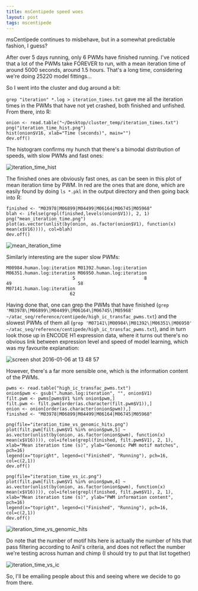 ```yaml
---
title: msCentipede speed woes
layout: post
tags: mscentipede
---
```


msCentipede continues to misbehave, but in a somewhat predictable fashion, I guess?

After over 5 days running, only 6 PWMs have finished running. I've noticed that a lot of the PWMs take FOREVER to run, with a mean iteration time of around 5000 seconds, around 1.5 hours. That's a long time, considering we're doing 25220 model fittings... 

So I went into the cluster and dug around a bit:

`grep "iteration" *.log > iteration_times.txt` gave me all the iteration times in the PWMs that have not yet crashed, both finished and unfished. From there, into R:

```
onion <- read.table("~/Desktop/cluster_temp/iteration_times.txt")
png("iteration_time_hist.png")
hist(onion$V16, xlab="Time (seconds)", main="")
dev.off()
```

The histogram confirms my hunch that there's a bimodal distribution of speeds, with slow PWMs and fast ones:

![iteration_time_hist](https://cloud.githubusercontent.com/assets/1609166/12135804/681c3d9a-b47b-11e5-882f-5f71009d85b4.png)

The finished ones are obviously fast ones, as can be seen in this plot of mean iteration time by PWM. In red are the ones that are done, which are easily found by doing `ls *.pkl` in the output directory and then going back into R:

```
finished <- "M03978|M06899|M04499|M06164|M06745|M05968"
blah <- ifelse(grepl(finished,levels(onion$V1)), 2, 1)
png("mean_iteration_time.png")
plot(as.vector(unlist(by(onion, as.factor(onion$V1), function(x) mean(x$V16)))), col=blah)
dev.off()
```

![mean_iteration_time](https://cloud.githubusercontent.com/assets/1609166/12135843/1a70111a-b47c-11e5-8973-46266f96f666.png)

Similarly interesting are the super slow PWMs:

``` which(unlist(by(onion, as.factor(onion$V1), function(x) mean(x$V16))) >= 7000)
M00984.human.log:iteration M01392.human.log:iteration M06351.human.log:iteration M06950.human.log:iteration 
                         5                          8                         49                         58 
M07141.human.log:iteration 
                        62 
```

Having done that, one can grep the PWMs that have finished (`grep 'M03978\|M06899\|M04499\|M06164\|M06745\|M05968' ~/atac_seq/reference/centipede/high_ic_transfac_pwms.txt`) and the slowest PWMs of them all (`grep 'M07141\|M00984\|M01392\|M06351\|M06950' ~/atac_seq/reference/centipede/high_ic_transfac_pwms.txt`), and in turn look those up in ENCODE H1 expression data, where it turns out there's no obvious link between expression level and speed of model learning, which was my favourite explanation:

![screen shot 2016-01-06 at 13 48 57](https://cloud.githubusercontent.com/assets/1609166/12135857/4b055cea-b47c-11e5-95ad-17afd2d86597.png)

However, there's a far more sensible one, which is the information content of the PWMs.


```
pwms <- read.table("high_ic_transfac_pwms.txt")
onion$pwm <- gsub(".human.log:iteration", "", onion$V1)
filt.pwm <- pwms[pwms$V1 %in% onion$pwm,]
filt.pwm <- filt.pwm[order(as.character(filt.pwm$V1)),]
onion <- onion[order(as.character(onion$pwm)),]
finished <- "M03978|M06899|M04499|M06164|M06745|M05968"

png(file="iteration_time_vs_genomic_hits.png")
plot(filt.pwm[filt.pwm$V1 %in% onion$pwm,5] ~ as.vector(unlist(by(onion, as.factor(onion$pwm), function(x) mean(x$V16)))), col=ifelse(grepl(finished, filt.pwm$V1), 2, 1), xlab="Mean iteration time (s)", ylab="Genomic PWM motif matches", pch=16)
legend(x="topright", legend=c("Finished", "Running"), pch=16, col=c(2,1))
dev.off()

png(file="iteration_time_vs_ic.png")
plot(filt.pwm[filt.pwm$V1 %in% onion$pwm,4] ~ as.vector(unlist(by(onion, as.factor(onion$pwm), function(x) mean(x$V16)))), col=ifelse(grepl(finished, filt.pwm$V1), 2, 1), xlab="Mean iteration time (s)", ylab="PWM information content", pch=16)
legend(x="topright", legend=c("Finished", "Running"), pch=16, col=c(2,1))
dev.off()
```

![iteration_time_vs_genomic_hits](https://cloud.githubusercontent.com/assets/1609166/12136864/cfab5116-b486-11e5-8df5-378b56c5a44d.png)

Do note that the number of motif hits here is actually the number of hits that pass filtering according to Anil's criteria, and does not reflect the number we're testing across human and chimp (I should try to put that list together)

![iteration_time_vs_ic](https://cloud.githubusercontent.com/assets/1609166/12136865/cfd763dc-b486-11e5-9140-46fb1b9540bf.png)

So, I'll be emailing people about this and seeing where we decide to go from there. 





